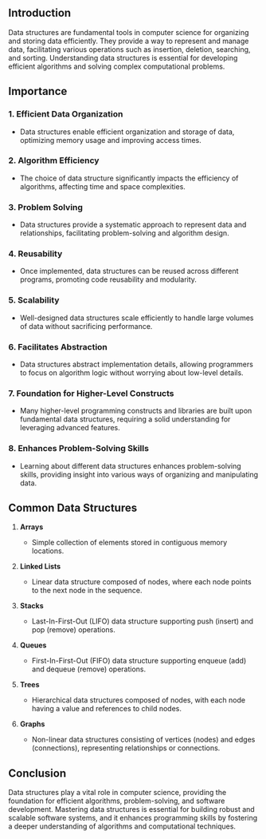 
## Introduction

Data structures are fundamental tools in computer science for organizing and storing data efficiently. They provide a way to represent and manage data, facilitating various operations such as insertion, deletion, searching, and sorting. Understanding data structures is essential for developing efficient algorithms and solving complex computational problems.

## Importance

### 1. Efficient Data Organization
- Data structures enable efficient organization and storage of data, optimizing memory usage and improving access times.

### 2. Algorithm Efficiency
- The choice of data structure significantly impacts the efficiency of algorithms, affecting time and space complexities.

### 3. Problem Solving
- Data structures provide a systematic approach to represent data and relationships, facilitating problem-solving and algorithm design.

### 4. Reusability
- Once implemented, data structures can be reused across different programs, promoting code reusability and modularity.

### 5. Scalability
- Well-designed data structures scale efficiently to handle large volumes of data without sacrificing performance.

### 6. Facilitates Abstraction
- Data structures abstract implementation details, allowing programmers to focus on algorithm logic without worrying about low-level details.

### 7. Foundation for Higher-Level Constructs
- Many higher-level programming constructs and libraries are built upon fundamental data structures, requiring a solid understanding for leveraging advanced features.

### 8. Enhances Problem-Solving Skills
- Learning about different data structures enhances problem-solving skills, providing insight into various ways of organizing and manipulating data.

## Common Data Structures

1. **Arrays**
   - Simple collection of elements stored in contiguous memory locations.

2. **Linked Lists**
   - Linear data structure composed of nodes, where each node points to the next node in the sequence.

3. **Stacks**
   - Last-In-First-Out (LIFO) data structure supporting push (insert) and pop (remove) operations.

4. **Queues**
   - First-In-First-Out (FIFO) data structure supporting enqueue (add) and dequeue (remove) operations.

5. **Trees**
   - Hierarchical data structures composed of nodes, with each node having a value and references to child nodes.

6. **Graphs**
   - Non-linear data structures consisting of vertices (nodes) and edges (connections), representing relationships or connections.

## Conclusion

Data structures play a vital role in computer science, providing the foundation for efficient algorithms, problem-solving, and software development. Mastering data structures is essential for building robust and scalable software systems, and it enhances programming skills by fostering a deeper understanding of algorithms and computational techniques.
